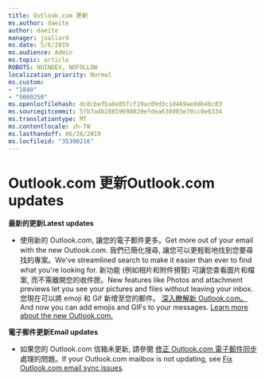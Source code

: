 ```yaml
---
title: Outlook.com 更新
ms.author: daeite
author: daeite
manager: joallard
ms.date: 5/6/2019
ms.audience: Admin
ms.topic: article
ROBOTS: NOINDEX, NOFOLLOW
localization_priority: Normal
ms.custom:
- "1840"
- "9000250"
ms.openlocfilehash: dc8cbefba8e85fcf19ac09d3c1d469ae0db4bc03
ms.sourcegitcommit: 5fb7a4b28859690020efdea630d03e70cc0e6334
ms.translationtype: MT
ms.contentlocale: zh-TW
ms.lasthandoff: 06/28/2019
ms.locfileid: "35390216"
---
```

# <a name="outlookcom-updates"></a><span data-ttu-id="8ac52-102">Outlook.com 更新</span><span class="sxs-lookup"><span data-stu-id="8ac52-102">Outlook.com updates</span></span>

<span data-ttu-id="8ac52-103">**最新的更新**</span><span class="sxs-lookup"><span data-stu-id="8ac52-103">**Latest updates**</span></span>

- <span data-ttu-id="8ac52-104">使用新的 Outlook.com, 讓您的電子郵件更多。</span><span class="sxs-lookup"><span data-stu-id="8ac52-104">Get more out of your email with the new Outlook.com.</span></span> <span data-ttu-id="8ac52-105">我們已簡化搜尋, 讓您可以更輕鬆地找到您要尋找的專案。</span><span class="sxs-lookup"><span data-stu-id="8ac52-105">We've streamlined search to make it easier than ever to find what you're looking for.</span></span> <span data-ttu-id="8ac52-106">新功能 (例如相片和附件預覽) 可讓您查看圖片和檔案, 而不需離開您的收件匣。</span><span class="sxs-lookup"><span data-stu-id="8ac52-106">New features like Photos and attachment previews let you see your pictures and files without leaving your inbox.</span></span> <span data-ttu-id="8ac52-107">您現在可以將 emoji 和 Gif 新增至您的郵件。 [深入瞭解新 Outlook.com。](https://support.office.com/article/40676ad0-c831-45ac-a023-5be633be798d)</span><span class="sxs-lookup"><span data-stu-id="8ac52-107">And now you can add emojis and GIFs to your messages. [Learn more about the new Outlook.com.](https://support.office.com/article/40676ad0-c831-45ac-a023-5be633be798d)</span></span>

<span data-ttu-id="8ac52-108">**電子郵件更新**</span><span class="sxs-lookup"><span data-stu-id="8ac52-108">**Email updates**</span></span>

- <span data-ttu-id="8ac52-109">如果您的 Outlook.com 信箱未更新, 請參閱 [修正 Outlook.com 電子郵件同步](https://support.office.com/article/d39e3341-8d79-4bf1-b3c7-ded602233642)處理的問題。</span><span class="sxs-lookup"><span data-stu-id="8ac52-109">If your Outlook.com mailbox is not updating, see [Fix Outlook.com email sync issues](https://support.office.com/article/d39e3341-8d79-4bf1-b3c7-ded602233642).</span></span>